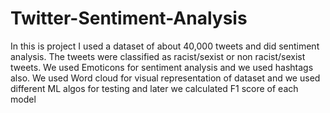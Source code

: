 # Twitter-Sentiment-Analysis
In this is project I used a dataset of about 40,000 tweets and did sentiment analysis. The tweets were classified as racist/sexist or non racist/sexist tweets.
We used Emoticons for sentiment analysis and we used hashtags also.
We used Word cloud for visual representation of dataset and we used different ML algos for testing and later we calculated F1 score of each model

